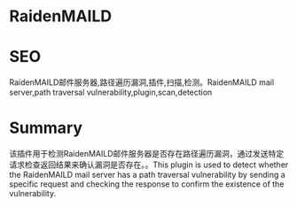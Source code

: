 # RaidenMAILD
# SEO
RaidenMAILD邮件服务器,路径遍历漏洞,插件,扫描,检测。RaidenMAILD mail server,path traversal vulnerability,plugin,scan,detection
# Summary
该插件用于检测RaidenMAILD邮件服务器是否存在路径遍历漏洞，通过发送特定请求检查返回结果来确认漏洞是否存在。。This plugin is used to detect whether the RaidenMAILD mail server has a path traversal vulnerability by sending a specific request and checking the response to confirm the existence of the vulnerability.
